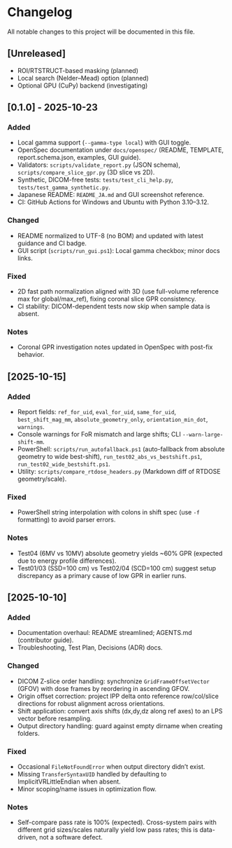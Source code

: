 # Changelog

All notable changes to this project will be documented in this file.

## [Unreleased]
- ROI/RTSTRUCT-based masking (planned)
- Local search (Nelder–Mead) option (planned)
- Optional GPU (CuPy) backend (investigating)

## [0.1.0] - 2025-10-23
### Added
- Local gamma support (`--gamma-type local`) with GUI toggle.
- OpenSpec documentation under `docs/openspec/` (README, TEMPLATE, report.schema.json, examples, GUI guide).
- Validators: `scripts/validate_report.py` (JSON schema), `scripts/compare_slice_gpr.py` (3D slice vs 2D).
- Synthetic, DICOM-free tests: `tests/test_cli_help.py`, `tests/test_gamma_synthetic.py`.
- Japanese README: `README_JA.md` and GUI screenshot reference.
- CI: GitHub Actions for Windows and Ubuntu with Python 3.10–3.12.

### Changed
- README normalized to UTF-8 (no BOM) and updated with latest guidance and CI badge.
- GUI script (`scripts/run_gui.ps1`): Local gamma checkbox; minor docs links.

### Fixed
- 2D fast path normalization aligned with 3D (use full-volume reference max for global/max_ref), fixing coronal slice GPR consistency.
- CI stability: DICOM-dependent tests now skip when sample data is absent.

### Notes
- Coronal GPR investigation notes updated in OpenSpec with post-fix behavior.

## [2025-10-15]
### Added
- Report fields: `ref_for_uid`, `eval_for_uid`, `same_for_uid`, `best_shift_mag_mm`, `absolute_geometry_only`, `orientation_min_dot`, `warnings`.
- Console warnings for FoR mismatch and large shifts; CLI `--warn-large-shift-mm`.
- PowerShell: `scripts/run_autofallback.ps1` (auto-fallback from absolute geometry to wide best-shift), `run_test02_abs_vs_bestshift.ps1`, `run_test02_wide_bestshift.ps1`.
- Utility: `scripts/compare_rtdose_headers.py` (Markdown diff of RTDOSE geometry/scale).

### Fixed
- PowerShell string interpolation with colons in shift spec (use `-f` formatting) to avoid parser errors.

### Notes
- Test04 (6MV vs 10MV) absolute geometry yields ~60% GPR (expected due to energy profile differences).
- Test01/03 (SSD=100 cm) vs Test02/04 (SCD=100 cm) suggest setup discrepancy as a primary cause of low GPR in earlier runs.

## [2025-10-10]
### Added
- Documentation overhaul: README streamlined; AGENTS.md (contributor guide).
- Troubleshooting, Test Plan, Decisions (ADR) docs.

### Changed
- DICOM Z-slice order handling: synchronize `GridFrameOffsetVector` (GFOV) with dose frames by reordering in ascending GFOV.
- Origin offset correction: project IPP delta onto reference row/col/slice directions for robust alignment across orientations.
- Shift application: convert axis shifts (dx,dy,dz along ref axes) to an LPS vector before resampling.
- Output directory handling: guard against empty dirname when creating folders.

### Fixed
- Occasional `FileNotFoundError` when output directory didn’t exist.
- Missing `TransferSyntaxUID` handled by defaulting to ImplicitVRLittleEndian when absent.
- Minor scoping/name issues in optimization flow.

### Notes
- Self-compare pass rate is 100% (expected). Cross-system pairs with different grid sizes/scales naturally yield low pass rates; this is data-driven, not a software defect.
